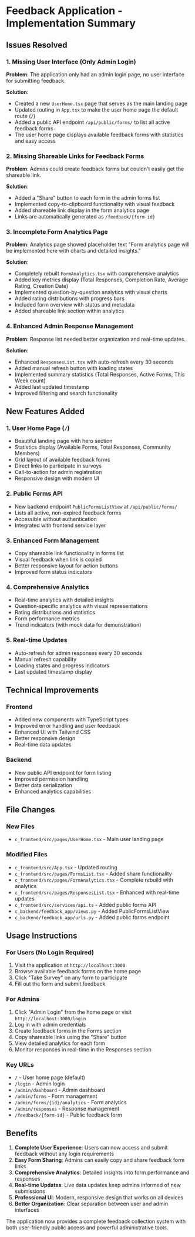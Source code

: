 # Feedback Application - Implementation Summary

## Issues Resolved

### 1. Missing User Interface (Only Admin Login)
**Problem**: The application only had an admin login page, no user interface for submitting feedback.

**Solution**: 
- Created a new `UserHome.tsx` page that serves as the main landing page
- Updated routing in `App.tsx` to make the user home page the default route (`/`)
- Added a public API endpoint `/api/public/forms/` to list all active feedback forms
- The user home page displays available feedback forms with statistics and easy access

### 2. Missing Shareable Links for Feedback Forms
**Problem**: Admins could create feedback forms but couldn't easily get the shareable link.

**Solution**:
- Added a "Share" button to each form in the admin forms list
- Implemented copy-to-clipboard functionality with visual feedback
- Added shareable link display in the form analytics page
- Links are automatically generated as `/feedback/{form-id}`

### 3. Incomplete Form Analytics Page
**Problem**: Analytics page showed placeholder text "Form analytics page will be implemented here with charts and detailed insights."

**Solution**:
- Completely rebuilt `FormAnalytics.tsx` with comprehensive analytics
- Added key metrics display (Total Responses, Completion Rate, Average Rating, Creation Date)
- Implemented question-by-question analytics with visual charts
- Added rating distributions with progress bars
- Included form overview with status and metadata
- Added shareable link section within analytics

### 4. Enhanced Admin Response Management
**Problem**: Response list needed better organization and real-time updates.

**Solution**:
- Enhanced `ResponsesList.tsx` with auto-refresh every 30 seconds
- Added manual refresh button with loading states
- Implemented summary statistics (Total Responses, Active Forms, This Week count)
- Added last updated timestamp
- Improved filtering and search functionality

## New Features Added

### 1. User Home Page (`/`)
- Beautiful landing page with hero section
- Statistics display (Available Forms, Total Responses, Community Members)
- Grid layout of available feedback forms
- Direct links to participate in surveys
- Call-to-action for admin registration
- Responsive design with modern UI

### 2. Public Forms API
- New backend endpoint `PublicFormsListView` at `/api/public/forms/`
- Lists all active, non-expired feedback forms
- Accessible without authentication
- Integrated with frontend service layer

### 3. Enhanced Form Management
- Copy shareable link functionality in forms list
- Visual feedback when link is copied
- Better responsive layout for action buttons
- Improved form status indicators

### 4. Comprehensive Analytics
- Real-time analytics with detailed insights
- Question-specific analytics with visual representations
- Rating distributions and statistics
- Form performance metrics
- Trend indicators (with mock data for demonstration)

### 5. Real-time Updates
- Auto-refresh for admin responses every 30 seconds
- Manual refresh capability
- Loading states and progress indicators
- Last updated timestamp display

## Technical Improvements

### Frontend
- Added new components with TypeScript types
- Improved error handling and user feedback
- Enhanced UI with Tailwind CSS
- Better responsive design
- Real-time data updates

### Backend
- New public API endpoint for form listing
- Improved permission handling
- Better data serialization
- Enhanced analytics capabilities

## File Changes

### New Files
- `c_frontend/src/pages/UserHome.tsx` - Main user landing page

### Modified Files
- `c_frontend/src/App.tsx` - Updated routing
- `c_frontend/src/pages/FormsList.tsx` - Added share functionality
- `c_frontend/src/pages/FormAnalytics.tsx` - Complete rebuild with analytics
- `c_frontend/src/pages/ResponsesList.tsx` - Enhanced with real-time updates
- `c_frontend/src/services/api.ts` - Added public forms API
- `c_backend/feedback_app/views.py` - Added PublicFormsListView
- `c_backend/feedback_app/urls.py` - Added public forms endpoint

## Usage Instructions

### For Users (No Login Required)
1. Visit the application at `http://localhost:3000`
2. Browse available feedback forms on the home page
3. Click "Take Survey" on any form to participate
4. Fill out the form and submit feedback

### For Admins
1. Click "Admin Login" from the home page or visit `http://localhost:3000/login`
2. Log in with admin credentials
3. Create feedback forms in the Forms section
4. Copy shareable links using the "Share" button
5. View detailed analytics for each form
6. Monitor responses in real-time in the Responses section

### Key URLs
- `/` - User home page (default)
- `/login` - Admin login
- `/admin/dashboard` - Admin dashboard
- `/admin/forms` - Form management
- `/admin/forms/{id}/analytics` - Form analytics
- `/admin/responses` - Response management
- `/feedback/{form-id}` - Public feedback form

## Benefits

1. **Complete User Experience**: Users can now access and submit feedback without any login requirements
2. **Easy Form Sharing**: Admins can easily copy and share feedback form links
3. **Comprehensive Analytics**: Detailed insights into form performance and responses
4. **Real-time Updates**: Live data updates keep admins informed of new submissions
5. **Professional UI**: Modern, responsive design that works on all devices
6. **Better Organization**: Clear separation between user and admin interfaces

The application now provides a complete feedback collection system with both user-friendly public access and powerful administrative tools.